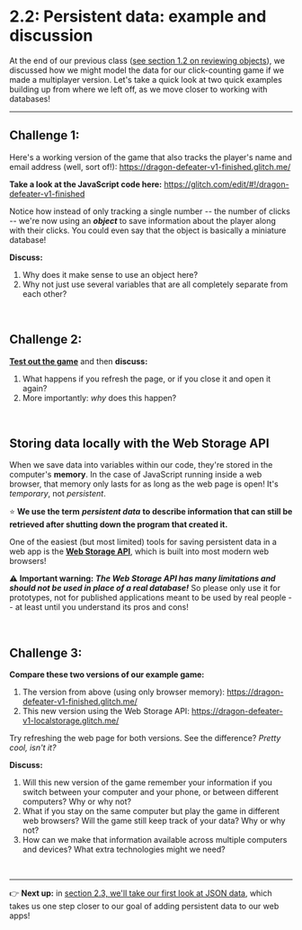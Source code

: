 # 2.2: Persistent data: example and discussion

At the end of our previous class ([see section 1.2 on reviewing objects](https://github.com/LearnTeachCode/intro-javascript-class/blob/may-2018-int/week-1/1-2-review-objects.md)), we discussed how we might model the data for our click-counting game if we made a multiplayer version. Let's take a quick look at two quick examples building up from where we left off, as we move closer to working with databases!

<hr/>

## Challenge 1:

Here's a working version of the game that also tracks the player's name and email address (well, sort of!): https://dragon-defeater-v1-finished.glitch.me/

**Take a look at the JavaScript code here:** https://glitch.com/edit/#!/dragon-defeater-v1-finished

Notice how instead of only tracking a single number -- the number of clicks -- we're now using an ***object*** to save information about the player along with their clicks. You could even say that the object is basically a miniature database!

**Discuss:**

  1. Why does it make sense to use an object here?
  2. Why not just use several variables that are all completely separate from each other?

<br/>

## Challenge 2:

[**Test out the game**](https://dragon-defeater-v1-finished.glitch.me/) and then **discuss:**
    
  1. What happens if you refresh the page, or if you close it and open it again?
  2. More importantly: *why* does this happen?

<br/>

## Storing data locally with the Web Storage API

When we save data into variables within our code, they're stored in the computer's **memory**. In the case of JavaScript running inside a web browser, that memory only lasts for as long as the web page is open! It's *temporary*, not *persistent*.

:star: **We use the term** ***persistent data*** **to describe information that can still be retrieved after shutting down the program that created it.**

One of the easiest (but most limited) tools for saving persistent data in a web app is the [**Web Storage API**](https://developer.mozilla.org/en-US/docs/Web/API/Web_Storage_API/Using_the_Web_Storage_API), which is built into most modern web browsers!

:warning: **Important warning:** ***The Web Storage API has many limitations and should not be used in place of a real database!*** So please only use it for prototypes, not for published applications meant to be used by real people -- at least until you understand its pros and cons!

<br/>

## Challenge 3:

**Compare these two versions of our example game:**

  1. The version from above (using only browser memory): https://dragon-defeater-v1-finished.glitch.me/
  2. This new version using the Web Storage API: https://dragon-defeater-v1-localstorage.glitch.me/

Try refreshing the web page for both versions. See the difference? *Pretty cool, isn't it?*

**Discuss:**

  1. Will this new version of the game remember your information if you switch between your computer and your phone, or between different computers? Why or why not?
  2. What if you stay on the same computer but play the game in different web browsers? Will the game still keep track of your data? Why or why not?
  3. How can we make that information available across multiple computers and devices? What extra technologies might we need?

<br/>

<hr/>

:point_right: **Next up:** in [section 2.3, we'll take our first look at JSON data](https://github.com/LearnTeachCode/intro-javascript-class/blob/may-2018-int/week-2/2-3-json-intro.md), which takes us one step closer to our goal of adding persistent data to our web apps!
